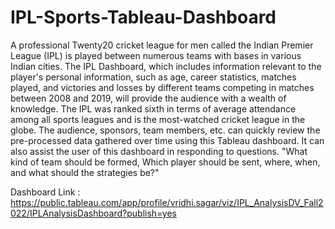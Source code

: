 # IPL-Sports-Tableau-Dashboard
A professional Twenty20 cricket league for men called the Indian Premier League (IPL) is
played between numerous teams with bases in various Indian cities. The IPL Dashboard, which
includes information relevant to the player's personal information, such as age, career statistics,
matches played, and victories and losses by different teams competing in matches between 2008
and 2019, will provide the audience with a wealth of knowledge. The IPL was ranked sixth in
terms of average attendance among all sports leagues and is the most-watched cricket league in
the globe. The audience, sponsors, team members, etc. can quickly review the pre-processed data
gathered over time using this Tableau dashboard. It can also assist the user of this dashboard in
responding to questions. "What kind of team should be formed, Which player should be sent,
where, when, and what should the strategies be?"

Dashboard Link : https://public.tableau.com/app/profile/vridhi.sagar/viz/IPL_AnalysisDV_Fall2022/IPLAnalysisDashboard?publish=yes

